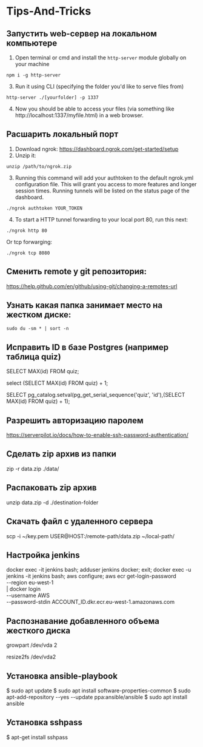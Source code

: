 # Tips-And-Tricks

## Запустить web-сервер на локальном компьютере

1. Open terminal or cmd and install the `http-server` module globally on your machine
  ```
  npm i -g http-server 
  ```
3. Run it using CLI (specifying the folder you'd like to serve files from)
  ```
  http-server ./[yourfolder] -p 1337
  ```
4. Now you should be able to access your files (via something like http://localhost:1337/myfile.html) in a web browser.

## Расшарить локальный порт
1. Download ngrok: https://dashboard.ngrok.com/get-started/setup
2. Unzip it:
  ```
  unzip /path/to/ngrok.zip
  ```
3. Running this command will add your authtoken to the default ngrok.yml configuration file. This will grant you access to more features and longer session times. Running tunnels will be listed on the status page of the dashboard.
  ```
  ./ngrok authtoken YOUR_TOKEN
  ```
4. To start a HTTP tunnel forwarding to your local port 80, run this next:
  ```
  ./ngrok http 80
  ```
  Or tcp forwarging:
  ```
  ./ngrok tcp 8080
  ```
## Сменить remote у git репозитория:
https://help.github.com/en/github/using-git/changing-a-remotes-url

## Узнать какая папка занимает место на жестком диске:
```
sudo du -sm * | sort -n
```

## Исправить ID в базе Postgres (например таблица quiz)

SELECT MAX(id) FROM quiz;

select (SELECT MAX(id) FROM quiz) + 1;

SELECT pg_catalog.setval(pg_get_serial_sequence('quiz', 'id'),(SELECT MAX(id) FROM quiz) + 1);

## Разрешить авторизацию паролем
https://serverpilot.io/docs/how-to-enable-ssh-password-authentication/

## Сделать zip архив из папки

zip -r data.zip ./data/

## Распаковать zip архив

unzip data.zip -d ./destination-folder

## Скачать файл с удаленного сервера

scp -i ~/key.pem USER@HOST:/remote-path/data.zip ~/local-path/

## Настройка jenkins
docker exec -it jenkins bash;
adduser jenkins docker;
exit;
docker exec -u jenkins -it jenkins bash;
aws configure;
aws ecr get-login-password \
    --region eu-west-1 \
| docker login \
    --username AWS \
    --password-stdin ACCOUNT_ID.dkr.ecr.eu-west-1.amazonaws.com

## Распознавание добавленного объема жесткого диска
growpart /dev/vda 2

resize2fs /dev/vda2

## Установка ansible-playbook

$ sudo apt update
$ sudo apt install software-properties-common
$ sudo apt-add-repository --yes --update ppa:ansible/ansible
$ sudo apt install ansible

## Установка sshpass

$ apt-get install sshpass
